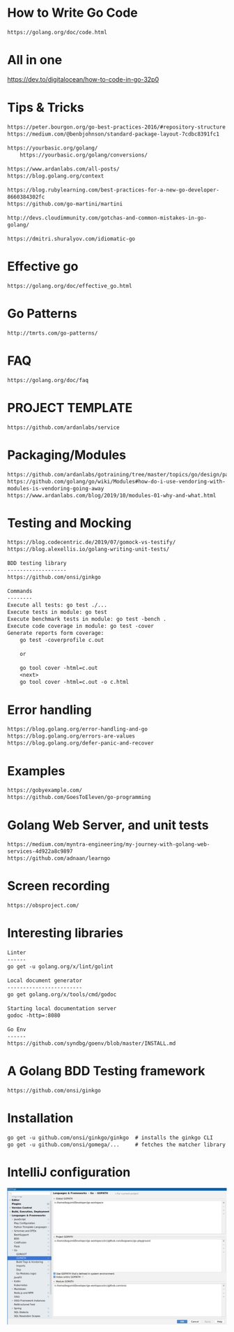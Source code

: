 How to Write Go Code 
====================
	https://golang.org/doc/code.html

All in one
==========
https://dev.to/digitalocean/how-to-code-in-go-32p0

Tips & Tricks
=============
	https://peter.bourgon.org/go-best-practices-2016/#repository-structure
	https://medium.com/@benbjohnson/standard-package-layout-7cdbc8391fc1
	
	https://yourbasic.org/golang/
		https://yourbasic.org/golang/conversions/

	https://www.ardanlabs.com/all-posts/
	https://blog.golang.org/context
	
	https://blog.rubylearning.com/best-practices-for-a-new-go-developer-8660384302fc
	https://github.com/go-martini/martini
	
	http://devs.cloudimmunity.com/gotchas-and-common-mistakes-in-go-golang/
	
	https://dmitri.shuralyov.com/idiomatic-go

Effective go
============
	https://golang.org/doc/effective_go.html

Go Patterns
===========
    http://tmrts.com/go-patterns/
    
FAQ
===
	https://golang.org/doc/faq

PROJECT TEMPLATE
================
    https://github.com/ardanlabs/service
    
Packaging/Modules
=================
    https://github.com/ardanlabs/gotraining/tree/master/topics/go/design/packaging
    https://github.com/golang/go/wiki/Modules#how-do-i-use-vendoring-with-modules-is-vendoring-going-away
    https://www.ardanlabs.com/blog/2019/10/modules-01-why-and-what.html

Testing and Mocking
===================
	https://blog.codecentric.de/2019/07/gomock-vs-testify/
	https://blog.alexellis.io/golang-writing-unit-tests/

	BDD testing library
	-------------------
	https://github.com/onsi/ginkgo
	
	Commands
	--------
	Execute all tests: go test ./...
	Execute tests in module: go test
	Execute benchmark tests in module: go test -bench .
	Execute code coverage in module: go test -cover
	Generate reports form coverage:
	    go test -coverprofile c.out
	    
	    or
	     
	    go tool cover -html=c.out 
	    <next> 
	    go tool cover -html=c.out -o c.html


Error handling
==============
	https://blog.golang.org/error-handling-and-go
	https://blog.golang.org/errors-are-values
	https://blog.golang.org/defer-panic-and-recover

Examples
========
	https://gobyexample.com/
	https://github.com/GoesToEleven/go-programming

Golang Web Server, and unit tests 
=======================================================================
    https://medium.com/myntra-engineering/my-journey-with-golang-web-services-4d922a8c9897
    https://github.com/adnaan/learngo


Screen recording
================
    https://obsproject.com/

Interesting libraries
======================
    Linter
    ------
    go get -u golang.org/x/lint/golint
    
    Local document generator
    ------------------------
    go get golang.org/x/tools/cmd/godoc
 
    Starting local documentation server   
    godoc -http=:8080
    
    Go Env
    ------
    https://github.com/syndbg/goenv/blob/master/INSTALL.md


A Golang BDD Testing framework
==============================

    https://github.com/onsi/ginkgo

# Installation 

    go get -u github.com/onsi/ginkgo/ginkgo  # installs the ginkgo CLI
    go get -u github.com/onsi/gomega/...     # fetches the matcher library

# IntelliJ configuration

![image](IntelliJConfiguration.png)
